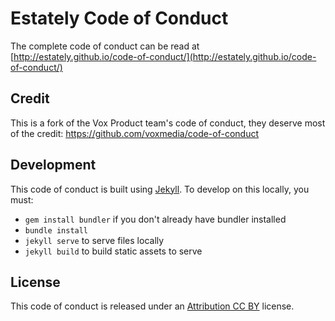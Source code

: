 # Estately Code of Conduct

The complete code of conduct can be read at [http://estately.github.io/code-of-conduct/](http://estately.github.io/code-of-conduct/)


## Credit

This is a fork of the Vox Product team's code of conduct, they deserve most of the credit: https://github.com/voxmedia/code-of-conduct

## Development
This code of conduct is built using [Jekyll](http://www.jekyllrb.com). To develop on this locally, you must:
- `gem install bundler` if you don't already have bundler installed
- `bundle install`
- `jekyll serve` to serve files locally
- `jekyll build` to build static assets to serve

## License

This code of conduct is released under an [Attribution CC BY](https://creativecommons.org/licenses/by/4.0/) license.



